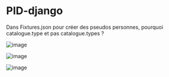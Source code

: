 # PID-django

Dans Fixtures.json pour créer des pseudos personnes, pourquoi catalogue.type et pas catalogue.types ?


![image](https://github.com/H-Etien/PID-django/assets/91025478/a563e96b-c49c-4689-bc33-a476d8a8e84b)

![image](https://github.com/H-Etien/PID-django/assets/91025478/95a0053b-02af-444a-b75e-0d8f9119828b)

![image](https://github.com/H-Etien/PID-django/assets/91025478/9efd6f97-a7b7-4ff6-80dd-9c2a7d6ab09a)

